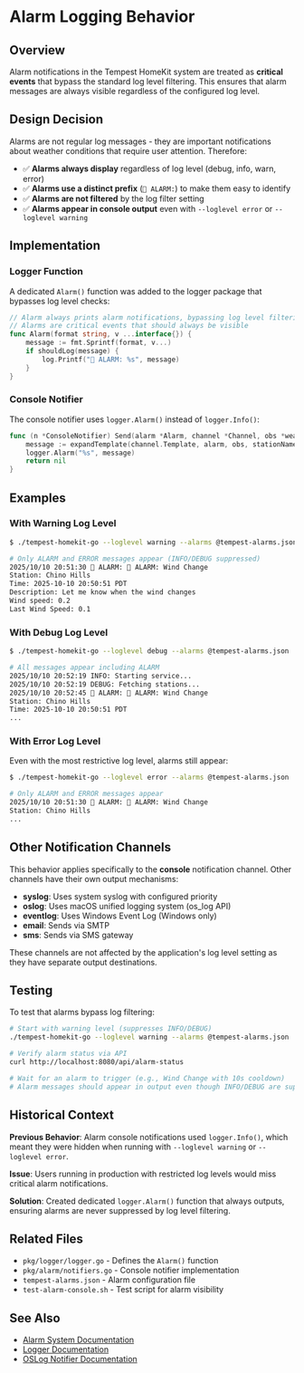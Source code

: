 # Alarm Logging Behavior

## Overview

Alarm notifications in the Tempest HomeKit system are treated as **critical events** that bypass the standard log level filtering. This ensures that alarm messages are always visible regardless of the configured log level.

## Design Decision

Alarms are not regular log messages - they are important notifications about weather conditions that require user attention. Therefore:

- ✅ **Alarms always display** regardless of log level (debug, info, warn, error)
- ✅ **Alarms use a distinct prefix** (`🚨 ALARM:`) to make them easy to identify
- ✅ **Alarms are not filtered** by the log filter setting
- ✅ **Alarms appear in console output** even with `--loglevel error` or `--loglevel warning`

## Implementation

### Logger Function

A dedicated `Alarm()` function was added to the logger package that bypasses log level checks:

```go
// Alarm always prints alarm notifications, bypassing log level filtering
// Alarms are critical events that should always be visible
func Alarm(format string, v ...interface{}) {
    message := fmt.Sprintf(format, v...)
    if shouldLog(message) {
        log.Printf("🚨 ALARM: %s", message)
    }
}
```

### Console Notifier

The console notifier uses `logger.Alarm()` instead of `logger.Info()`:

```go
func (n *ConsoleNotifier) Send(alarm *Alarm, channel *Channel, obs *weather.Observation, stationName string) error {
    message := expandTemplate(channel.Template, alarm, obs, stationName)
    logger.Alarm("%s", message)
    return nil
}
```

## Examples

### With Warning Log Level

```bash
$ ./tempest-homekit-go --loglevel warning --alarms @tempest-alarms.json

# Only ALARM and ERROR messages appear (INFO/DEBUG suppressed)
2025/10/10 20:51:30 🚨 ALARM: 🚨 ALARM: Wind Change
Station: Chino Hills
Time: 2025-10-10 20:50:51 PDT
Description: Let me know when the wind changes
Wind speed: 0.2
Last Wind Speed: 0.1
```

### With Debug Log Level

```bash
$ ./tempest-homekit-go --loglevel debug --alarms @tempest-alarms.json

# All messages appear including ALARM
2025/10/10 20:52:19 INFO: Starting service...
2025/10/10 20:52:19 DEBUG: Fetching stations...
2025/10/10 20:52:45 🚨 ALARM: 🚨 ALARM: Wind Change
Station: Chino Hills
Time: 2025-10-10 20:50:51 PDT
...
```

### With Error Log Level

Even with the most restrictive log level, alarms still appear:

```bash
$ ./tempest-homekit-go --loglevel error --alarms @tempest-alarms.json

# Only ALARM and ERROR messages appear
2025/10/10 20:51:30 🚨 ALARM: 🚨 ALARM: Wind Change
Station: Chino Hills
...
```

## Other Notification Channels

This behavior applies specifically to the **console** notification channel. Other channels have their own output mechanisms:

- **syslog**: Uses system syslog with configured priority
- **oslog**: Uses macOS unified logging system (os_log API)
- **eventlog**: Uses Windows Event Log (Windows only)
- **email**: Sends via SMTP
- **sms**: Sends via SMS gateway

These channels are not affected by the application's log level setting as they have separate output destinations.

## Testing

To test that alarms bypass log filtering:

```bash
# Start with warning level (suppresses INFO/DEBUG)
./tempest-homekit-go --loglevel warning --alarms @tempest-alarms.json

# Verify alarm status via API
curl http://localhost:8080/api/alarm-status

# Wait for an alarm to trigger (e.g., Wind Change with 10s cooldown)
# Alarm messages should appear in output even though INFO/DEBUG are suppressed
```

## Historical Context

**Previous Behavior**: Alarm console notifications used `logger.Info()`, which meant they were hidden when running with `--loglevel warning` or `--loglevel error`.

**Issue**: Users running in production with restricted log levels would miss critical alarm notifications.

**Solution**: Created dedicated `logger.Alarm()` function that always outputs, ensuring alarms are never suppressed by log level filtering.

## Related Files

- `pkg/logger/logger.go` - Defines the `Alarm()` function
- `pkg/alarm/notifiers.go` - Console notifier implementation
- `tempest-alarms.json` - Alarm configuration file
- `test-alarm-console.sh` - Test script for alarm visibility

## See Also

- [Alarm System Documentation](pkg/alarm/README.md)
- [Logger Documentation](pkg/logger/README.md)
- [OSLog Notifier Documentation](OSLOG_NOTIFIER.md)
